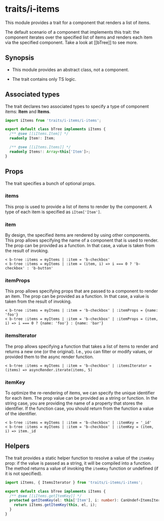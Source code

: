 # traits/i-items

This module provides a trait for a component that renders a list of items.

The default scenario of a component that implements this trait: the component iterates over the specified list of items
and renders each item via the specified component. Take a look at [[bTree]] to see more.

## Synopsis

* This module provides an abstract class, not a component.

* The trait contains only TS logic.

## Associated types

The trait declares two associated types to specify a type of component items: **Item** and **Items**.

```typescript
import iItems from 'traits/i-items/i-items';

export default class bTree implements iItems {
  /** @see [[iItems.Item]] */
  readonly Item!: Item;

  /** @see [[iItems.Items]] */
  readonly Items!: Array<this['Item']>;
}
```

## Props

The trait specifies a bunch of optional props.

### items

This prop is used to provide a list of items to render by the component.
A type of each item is specified as `iItem['Item']`.

### item

By design, the specified items are rendered by using other components.
This prop allows specifying the name of a component that is used to render.
The prop can be provided as a function. In that case, a value is taken from the result of invoking.

```
< b-tree :items = myItems | :item = 'b-checkbox'
< b-tree :items = myItems | :item = (item, i) => i === 0 ? 'b-checkbox' : 'b-button'
```

### itemProps

This prop allows specifying props that are passed to a component to render an item.
The prop can be provided as a function. In that case, a value is taken from the result of invoking.

```
< b-tree :items = myItems | :item = 'b-checkbox' | :itemProps = {name: 'foo'}
< b-tree :items = myItems | :item = 'b-checkbox' | :itemProps = (item, i) => i === 0 ? {name: 'foo'} : {name: 'bar'}
```

### itemsIterator

The prop allows specifying a function that takes a list of items to render and returns a new one (or the original).
I.e., you can filter or modify values, or provided them to the async render function.

```
< b-tree :items = myItems | :item = 'b-checkbox' | :itemsIterator = (items) => asyncRender.iterate(items, 5)
```

### itemKey

To optimize the re-rendering of items, we can specify the unique identifier for each item.
The prop value can be provided as a string or function. In the string case, you are providing the name of a property that stores the identifier.
If the function case, you should return from the function a value of the identifier.

```
< b-tree :items = myItems | :item = 'b-checkbox' | :itemKey = '_id'
< b-tree :items = myItems | :item = 'b-checkbox' | :itemKey = (item, i) => item._id
```

## Helpers

The trait provides a static helper function to resolve a value of the `itemKey` prop: if the value is passed as a string,
it will be compiled into a function. The method returns a value of invoking the `itemKey` function or undefined
(if it is not specified).

```typescript
import iItems, { ItemsIterator } from 'traits/i-items/i-items';

export default class bTree implements iItems {
  /** @see [[iItems.getItemKey]] */
  protected getItemKey(el: this['Item'], i: number): CanUndef<ItemsIterator> {
    return iItems.getItemKey(this, el, i);
  }
}
```
